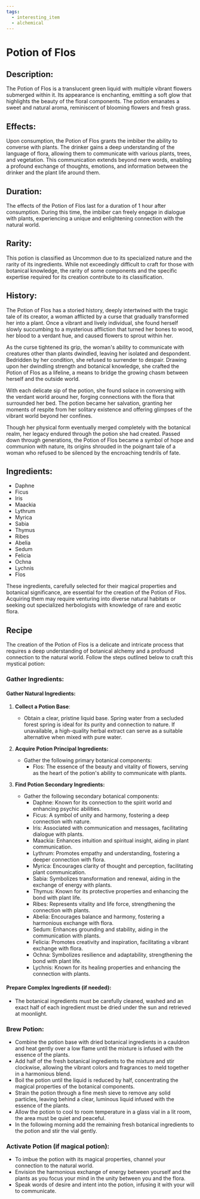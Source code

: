 ```yaml
---
tags:
  - interesting_item
  - alchemical
---
```

# Potion of Flos

## Description:
The Potion of Flos is a translucent green liquid with multiple vibrant flowers submerged within it. Its appearance is enchanting, emitting a soft glow that highlights the beauty of the floral components. The potion emanates a sweet and natural aroma, reminiscent of blooming flowers and fresh grass.

## Effects:
Upon consumption, the Potion of Flos grants the imbiber the ability to converse with plants. The drinker gains a deep understanding of the language of flora, allowing them to communicate with various plants, trees, and vegetation. This communication extends beyond mere words, enabling a profound exchange of thoughts, emotions, and information between the drinker and the plant life around them.

## Duration:
The effects of the Potion of Flos last for a duration of 1 hour after consumption. During this time, the imbiber can freely engage in dialogue with plants, experiencing a unique and enlightening connection with the natural world.

## Rarity:
This potion is classified as Uncommon due to its specialized nature and the rarity of its ingredients. While not exceedingly difficult to craft for those with botanical knowledge, the rarity of some components and the specific expertise required for its creation contribute to its classification.

## History:
The Potion of Flos has a storied history, deeply intertwined with the tragic tale of its creator, a woman afflicted by a curse that gradually transformed her into a plant. Once a vibrant and lively individual, she found herself slowly succumbing to a mysterious affliction that turned her bones to wood, her blood to a verdant hue, and caused flowers to sprout within her.

As the curse tightened its grip, the woman's ability to communicate with creatures other than plants dwindled, leaving her isolated and despondent. Bedridden by her condition, she refused to surrender to despair. Drawing upon her dwindling strength and botanical knowledge, she crafted the Potion of Flos as a lifeline, a means to bridge the growing chasm between herself and the outside world.

With each delicate sip of the potion, she found solace in conversing with the verdant world around her, forging connections with the flora that surrounded her bed. The potion became her salvation, granting her moments of respite from her solitary existence and offering glimpses of the vibrant world beyond her confines.

Though her physical form eventually merged completely with the botanical realm, her legacy endured through the potion she had created. Passed down through generations, the Potion of Flos became a symbol of hope and communion with nature, its origins shrouded in the poignant tale of a woman who refused to be silenced by the encroaching tendrils of fate.

## Ingredients:
- Daphne
- Ficus
- Iris
- Maackia
- Lythrum
- Myrica
- Sabia
- Thymus
- Ribes
- Abelia
- Sedum
- Felicia
- Ochna
- Lychnis
- Flos

These ingredients, carefully selected for their magical properties and botanical significance, are essential for the creation of the Potion of Flos. Acquiring them may require venturing into diverse natural habitats or seeking out specialized herbologists with knowledge of rare and exotic flora.

## Recipe 
The creation of the Potion of Flos is a delicate and intricate process that requires a deep understanding of botanical alchemy and a profound connection to the natural world. Follow the steps outlined below to craft this mystical potion:

### **Gather Ingredients:**
#### **Gather Natural Ingredients:**
        
1. **Collect a Potion Base**:
    - Obtain a clear, pristine liquid base. Spring water from a secluded forest spring is ideal for its purity and connection to nature. If unavailable, a high-quality herbal extract can serve as a suitable alternative when mixed with pure water.

2. **Acquire Potion Principal Ingredients:**
    - Gather the following primary botanical components:
      - Flos: The essence of the beauty and vitality of flowers, serving as the heart of the potion's ability to communicate with plants.

3. **Find Potion Secondary Ingredients:**
    - Gather the following secondary botanical components:
      - Daphne: Known for its connection to the spirit world and enhancing psychic abilities.
      - Ficus: A symbol of unity and harmony, fostering a deep connection with nature.
      - Iris: Associated with communication and messages, facilitating dialogue with plants.
      - Maackia: Enhances intuition and spiritual insight, aiding in plant communication.
      - Lythrum: Promotes empathy and understanding, fostering a deeper connection with flora.
      - Myrica: Encourages clarity of thought and perception, facilitating plant communication.
      - Sabia: Symbolizes transformation and renewal, aiding in the exchange of energy with plants.
      - Thymus: Known for its protective properties and enhancing the bond with plant life.
      - Ribes: Represents vitality and life force, strengthening the connection with plants.
      - Abelia: Encourages balance and harmony, fostering a harmonious exchange with flora.
      - Sedum: Enhances grounding and stability, aiding in the communication with plants.
      - Felicia: Promotes creativity and inspiration, facilitating a vibrant exchange with flora.
      - Ochna: Symbolizes resilience and adaptability, strengthening the bond with plant life.
      - Lychnis: Known for its healing properties and enhancing the connection with plants.

#### **Prepare Complex Ingredients (if needed):**
        
- The botanical ingredients must be carefully cleaned, washed and an exact half of each ingredient must be dried under the sun and retrieved at moonlight.

### **Brew Potion:**
    
- Combine the potion base with dried botanical ingredients in a cauldron and heat gently over a low flame until the mixture is infused with the essence of the plants.
- Add half of the fresh botanical ingredients to the mixture and stir clockwise, allowing the vibrant colors and fragrances to meld together in a harmonious blend.
- Boil the potion until the liquid is reduced by half, concentrating the magical properties of the botanical components.
- Strain the potion through a fine mesh sieve to remove any solid particles, leaving behind a clear, luminous liquid infused with the essence of the plants.
- Allow the potion to cool to room temperature in a glass vial in a lit room, the area must be quiet and peaceful.
- In the following morning add the remaining fresh botanical ingredients to the potion and stir the vial gently.

### **Activate Potion (if magical potion):**
    
- To imbue the potion with its magical properties, channel your connection to the natural world.
- Envision the harmonious exchange of energy between yourself and the plants as you focus your mind in the unity between you and the flora.
- Speak words of desire and intent into the potion, infusing it with your will to communicate.
